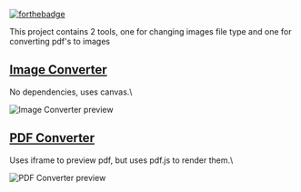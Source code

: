 [![forthebadge](https://forthebadge.com/images/badges/uses-html.svg)](https://forthebadge.com)

This project contains 2 tools, one for changing images file type and one for converting pdf's to images

## [Image Converter](https://bluescorpian.github.io/web-image-converter/image.html)

No dependencies, uses canvas.\

![Image Converter preview](https://i.imgur.com/byyQwGJ.png)

## [PDF Converter](https://bluescorpian.github.io/web-image-converter/pdf.html)

Uses iframe to preview pdf, but uses pdf.js to render them.\

![PDF Converter preview](https://i.imgur.com/vctGi79.png)
